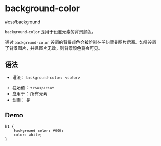 # background-color
#css/background

`background-color` 是用于设置元素的背景颜色。

通过 `background-color` 设置的背景颜色会被绘制在任何背景图片后面。如果设置了背景图片，并且图片无效，则背景颜色将会可见。

## 语法

- 语法： `background-color: <color>`
* 初始值： `transparent`
* 应用于： 所有元素
* 动画： 是

## Demo

```
h1 { 
    background-color: #000;
    color: white;
} 
```